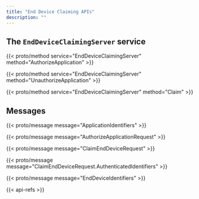 ```yaml
---
title: "End Device Claiming APIs"
description: ""
---
```


## The `EndDeviceClaimingServer` service

{{< proto/method service="EndDeviceClaimingServer" method="AuthorizeApplication" >}}

{{< proto/method service="EndDeviceClaimingServer" method="UnauthorizeApplication" >}}

{{< proto/method service="EndDeviceClaimingServer" method="Claim" >}}

## Messages

{{< proto/message message="ApplicationIdentifiers" >}}

{{< proto/message message="AuthorizeApplicationRequest" >}}

{{< proto/message message="ClaimEndDeviceRequest" >}}

{{< proto/message message="ClaimEndDeviceRequest.AuthenticatedIdentifiers" >}}

{{< proto/message message="EndDeviceIdentifiers" >}}

{{< api-refs >}}
